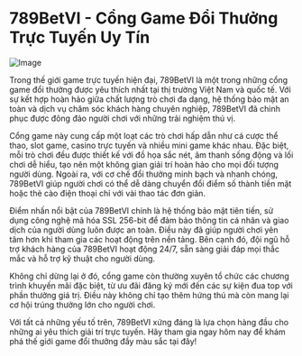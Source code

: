 # 789BetVI - Cổng Game Đổi Thưởng Trực Tuyến Uy Tín

![Image](https://github.com/user-attachments/assets/bd51ea9f-0666-407b-a7a7-98ead6de688c)

Trong thế giới game trực tuyến hiện đại, 789BetVI là một trong những cổng game đổi thưởng được yêu thích nhất tại thị trường Việt Nam và quốc tế. Với sự kết hợp hoàn hảo giữa chất lượng trò chơi đa dạng, hệ thống bảo mật an toàn và dịch vụ chăm sóc khách hàng chuyên nghiệp, 789BetVI đã chinh phục được đông đảo người chơi với những trải nghiệm thú vị.

Cổng game này cung cấp một loạt các trò chơi hấp dẫn như cá cược thể thao, slot game, casino trực tuyến và nhiều mini game khác nhau. Đặc biệt, mỗi trò chơi đều được thiết kế với đồ họa sắc nét, âm thanh sống động và lối chơi dễ hiểu, tạo nên một không gian giải trí hoàn hảo cho mọi đối tượng người dùng. Ngoài ra, với cơ chế đổi thưởng minh bạch và nhanh chóng, 789BetVI giúp người chơi có thể dễ dàng chuyển đổi điểm số thành tiền mặt hoặc thẻ cào điện thoại chỉ với vài thao tác đơn giản.

Điểm nhấn nổi bật của 789BetVI chính là hệ thống bảo mật tiên tiến, sử dụng công nghệ mã hóa SSL 256-bit để đảm bảo thông tin cá nhân và giao dịch của người dùng luôn được an toàn. Điều này đã giúp người chơi yên tâm hơn khi tham gia các hoạt động trên nền tảng. Bên cạnh đó, đội ngũ hỗ trợ khách hàng của 789BetVI hoạt động 24/7, sẵn sàng giải đáp mọi thắc mắc và hỗ trợ kỹ thuật cho người dùng.

Không chỉ dừng lại ở đó, cổng game còn thường xuyên tổ chức các chương trình khuyến mãi đặc biệt, từ ưu đãi đăng ký mới đến các sự kiện đua top với phần thưởng giá trị. Điều này không chỉ tạo thêm hứng thú mà còn mang lại cơ hội trúng thưởng lớn cho người chơi.

Với tất cả những yếu tố trên, 789BetVI xứng đáng là lựa chọn hàng đầu cho những ai yêu thích giải trí trực tuyến. Hãy tham gia ngay hôm nay để khám phá thế giới game đổi thưởng đầy màu sắc tại đây!
